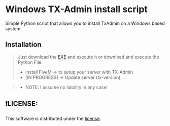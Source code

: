 # Windows TX-Admin install script
Simple Python script that allows you to install TxAdmin on a Windows based system. 

## Installation

>Just download the [EXE](./releases) and execute it or download and execute the Python File.
>
> * install FiveM  -> to setup your server with TX-Admin
> * [IN PROGRESS] -> Update server (tx-version)

>* NOTE: I assume no liability in any case!

## ❗LICENSE:
This software is distributed under the [ license](/LICENSE).

